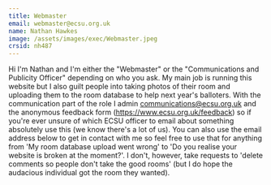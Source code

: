 ```yaml
---
title: Webmaster
email: webmaster@ecsu.org.uk
name: Nathan Hawkes
image: /assets/images/exec/Webmaster.jpeg
crsid: nh487
---
```


Hi I'm Nathan and I'm either the "Webmaster" or the "Communications and Publicity Officer" depending on who you ask. My main job is running this website but I also guilt people into taking photos of their room and uploading them to the room database to help next year's balloters. With the communication part of the role I admin communications@ecsu.org.uk and the anonymous feedback form (https://www.ecsu.org.uk/feedback) so if you're ever unsure of which ECSU officer to email about something absolutely use this (we know there's a lot of us). You can also use the email address below to get in contact with me so feel free to use that for anything from 'My room database upload went wrong' to 'Do you realise your website is broken at the moment?'. I don't, however, take requests to 'delete comments so people don't take the good rooms' (but I do hope the audacious individual got the room they wanted).